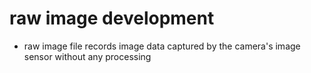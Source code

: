 
# raw image development

+ raw image file records image data captured by the camera's image sensor without any processing
